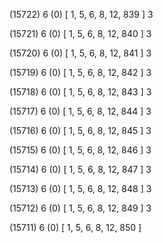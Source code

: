 (15722) 6 (0) [ 1, 5, 6, 8, 12, 839 ] 3 


(15721) 6 (0) [ 1, 5, 6, 8, 12, 840 ] 3 


(15720) 6 (0) [ 1, 5, 6, 8, 12, 841 ] 3 


(15719) 6 (0) [ 1, 5, 6, 8, 12, 842 ] 3 


(15718) 6 (0) [ 1, 5, 6, 8, 12, 843 ] 3 


(15717) 6 (0) [ 1, 5, 6, 8, 12, 844 ] 3 


(15716) 6 (0) [ 1, 5, 6, 8, 12, 845 ] 3 


(15715) 6 (0) [ 1, 5, 6, 8, 12, 846 ] 3 


(15714) 6 (0) [ 1, 5, 6, 8, 12, 847 ] 3 


(15713) 6 (0) [ 1, 5, 6, 8, 12, 848 ] 3 


(15712) 6 (0) [ 1, 5, 6, 8, 12, 849 ] 3 


(15711) 6 (0) [ 1, 5, 6, 8, 12, 850 ]  

